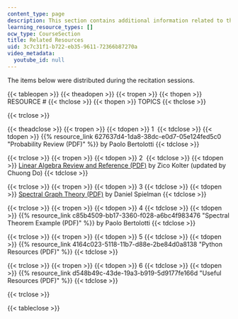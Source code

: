```yaml
---
content_type: page
description: This section contains additional information related to the course subject.
learning_resource_types: []
ocw_type: CourseSection
title: Related Resources
uid: 3c7c31f1-b722-eb35-9611-72366b87270a
video_metadata:
  youtube_id: null
---
```


The items below were distributed during the recitation sessions. 

{{< tableopen >}}
{{< theadopen >}}
{{< tropen >}}
{{< thopen >}}
RESOURCE #
{{< thclose >}}
{{< thopen >}}
TOPICS
{{< thclose >}}

{{< trclose >}}

{{< theadclose >}}
{{< tropen >}}
{{< tdopen >}}
1 
{{< tdclose >}}
{{< tdopen >}}
{{% resource_link 627637d4-1da8-38dc-e0d7-05e124fed5c0 "Probability Review (PDF)" %}} by Paolo Bertolotti
{{< tdclose >}}

{{< trclose >}}
{{< tropen >}}
{{< tdopen >}}
2 
{{< tdclose >}}
{{< tdopen >}}
[Linear Algebra Review and Reference (PDF)](http://cs229.stanford.edu/section/cs229-linalg.pdf) by Zico Kolter (updated by Chuong Do)
{{< tdclose >}}

{{< trclose >}}
{{< tropen >}}
{{< tdopen >}}
3
{{< tdclose >}}
{{< tdopen >}}
[Spectral Graph Theory (PDF)](http://www.cs.yale.edu/homes/spielman/PAPERS/SGTChapter.pdf) by Daniel Spielman
{{< tdclose >}}

{{< trclose >}}
{{< tropen >}}
{{< tdopen >}}
4
{{< tdclose >}}
{{< tdopen >}}
{{% resource_link c85b4509-bb17-3360-f028-a6bc4f983476 "Spectral Theorem Example (PDF)" %}} by Paolo Bertolotti
{{< tdclose >}}

{{< trclose >}}
{{< tropen >}}
{{< tdopen >}}
5
{{< tdclose >}}
{{< tdopen >}}
{{% resource_link 4164c023-5118-11b7-d88e-2be84d0a8138 "Python Resources (PDF)" %}}
{{< tdclose >}}

{{< trclose >}}
{{< tropen >}}
{{< tdopen >}}
6
{{< tdclose >}}
{{< tdopen >}}
{{% resource_link d548b49c-43de-19a3-b919-5d9177fe166d "Useful Resources (PDF)" %}}
{{< tdclose >}}

{{< trclose >}}

{{< tableclose >}}